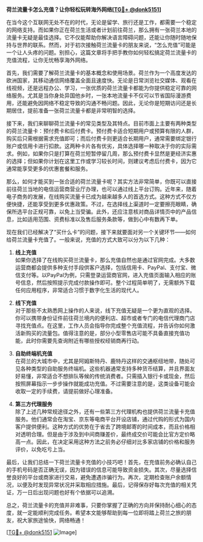 **荷兰流量卡怎么充值？让你轻松玩转海外网络[[TG💪+ @donk5151](https://t.me/s/donk5151)]**

在当今这个互联网无处不在的时代，无论是留学、旅行还是工作，都需要一个稳定的网络支持。而如果你正在荷兰生活或者计划前往荷兰，那么拥有一张荷兰本地的流量卡无疑是最佳选择。它不仅能帮助你解决语言障碍问题，还能让你随时随地保持与世界的联系。然而，对于初次接触荷兰流量卡的朋友来说，“怎么充值”可能是一个让人头疼的问题。别担心，这篇文章将手把手教你如何轻松搞定荷兰流量卡的充值流程，让你无忧畅享海外网络。

首先，我们需要了解荷兰流量卡的基本概念和使用场景。荷兰作为一个高度发达的欧洲国家，其移动通信网络覆盖全面且速度快。无论是日常浏览社交媒体、观看在线视频，还是远程办公、学习，一张优质的荷兰流量卡都能为你提供稳定可靠的网络服务。尤其是当你身处异国他乡时，一张本地流量卡不仅可以节省国际漫游费用，还能避免因网络不稳定导致的沟通不畅问题。因此，无论你是短期访问还是长期居住，提前准备一张荷兰流量卡都是非常明智的选择。

接下来，我们来聊聊荷兰流量卡的常见类型及其特点。目前市面上主要有两种类型的荷兰流量卡：预付费卡和后付费卡。预付费卡适合短期用户或预算有限的人群，购买后只需根据需求充值即可；而后付费卡则更适合长期用户，通常需要绑定银行账户或信用卡进行扣款。这两种卡片各有优劣，具体选择哪一种取决于你的实际需求。例如，如果你只是打算在荷兰短暂停留几周，那么预付费卡显然是更经济实惠的选择；但如果你计划在这里工作或学习较长时间，则建议考虑后付费卡，因为它通常能享受更多的优惠套餐和服务。

那么，如何才能买到一张合适的荷兰流量卡呢？其实方法非常简单，你既可以直接前往荷兰当地的电信运营商营业厅办理，也可以通过线上平台订购。近年来，随着电子商务的发展，在线购买流量卡已成为越来越多人的首选方式。这种方式不仅方便快捷，还能享受到更多优惠政策。不过，在选择线上渠道时一定要擦亮眼睛，确保所选平台正规可靠，以免上当受骗。此外，还应注意核对商品详情页中的产品信息，比如适用范围、资费标准以及售后服务条款等，做到心中有数再下单。

现在我们已经解决了“买什么卡”的问题，接下来就要面对另一个关键环节——如何给荷兰流量卡充值了。一般来说，充值的方式大致可以分为以下几种：

1. **线上充值**  
   如果你选择了在线购买荷兰流量卡，那么充值自然也是通过官网完成。大多数运营商都会提供多种支付手段供客户选择，包括信用卡、PayPal、支付宝、微信支付等。以PayPal为例，只需登录运营商官网，进入充值页面输入相应的账号信息，然后按照提示完成付款操作即可。整个过程简单明了，无需额外下载任何应用程序，非常适合习惯于数字化生活的现代人。

2. **线下充值**  
   对于那些不太熟悉网上操作的人来说，线下充值无疑是一个更为直观的选择。你可以携带身份证件前往荷兰境内的便利店、超市或者专门的电信代理商门店寻找充值点。在这里，工作人员会指导你完成整个充值流程，并告诉你如何激活新购买的流量包。值得注意的是，部分小型零售店可能不具备直接充值功能，此时你需要先查询附近有哪些授权经销商再行动。

3. **自助终端机充值**  
   在荷兰的大城市中，尤其是阿姆斯特丹、鹿特丹这样的交通枢纽地带，随处可见各种类型的自助服务终端机。这些机器通常支持多种货币结算，并且界面友好易懂，非常适合不想排队等候的传统消费者。只需插入银行卡或现金，然后按照屏幕指示一步步操作就能成功充值。不过需要注意的是，这类设备可能会收取一定的手续费，请提前做好心理准备。

4. **第三方代理服务**  
   除了上述几种常规途径之外，还有一些第三方代理机构也提供荷兰流量卡充值服务。他们通常会在淘宝、京东等电商平台开设店铺，通过代购的形式为国内客户提供便利。这种方式的优势在于省去了跨境邮寄的时间成本，而且价格相对透明合理。但是由于涉及到中间商赚差价，最终成交价可能会比官方定价略高一点。因此，在决定采用这种方法之前务必仔细对比多家店铺的价格和服务评价，以免吃亏上当。

最后，让我们总结一下荷兰流量卡充值的小技巧吧！首先，在充值前务必确认自己的手机号码是否正确无误，因为错误的信息可能导致资金损失。其次，尽量选择信誉良好的平台或商家进行交易，避免遭遇诈骗行为。再次，定期检查账户余额情况，以便及时发现异常状况并采取相应措施。最后，记得保存好每次充值的相关凭证，万一日后出现问题也好有个依据可以追溯。

总之，荷兰流量卡的充值并非难事，只要你掌握了正确的方向并保持耐心细心的态度，就一定能顺利完成任务。希望本文能够帮助到每一位即将踏上荷兰之旅的朋友，祝大家旅途愉快，网络畅通！

[[TG💪+ @donk5151](https://t.me/s/donk5151) ![Image](https://i.postimg.cc/rwNCRYN7/Snipaste-2025-04-30-17-27-05.png)]